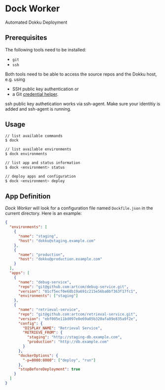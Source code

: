 # Dock Worker

Automated Dokku Deployment

## Prerequisites

The following tools need to be installed:

* `git`
* `ssh`

Both tools need to be able to access the source repos and the Dokku host, e.g. using

* SSH public key authentication or
* a Git [credential helper](https://git-scm.com/book/en/v2/Git-Tools-Credential-Storage).

ssh public key authetication works via ssh-agent. Make sure your identitiy is added and ssh-agent is running.  

## Usage

```bash
// list available commands
$ dock

// list available environments
$ dock environments

// list app and status information
$ dock <environment> status

// deploy apps and configuration
$ dock <environment> deploy
```

## App Definition

_Dock Worker_ will look for a configuration file named `Dockfile.json` in the current directory. Here is an example:

```json
{
  "environments": [
    {
      "name": "staging",
      "host": "dokku@staging.example.com"
    },
    {
      "name": "production",
      "host": "dokku@production.example.com"
    }
  ],
  "apps": [
    {
      "name": "debug-service",
      "repo": "git@github.com:artcom/debug-service.git",
      "version": "01cf5ecf0e68b19a691c215e56ba0bf363f17fc1",
      "environments": ["staging"]
    },
    {
      "name": "retrieval-service",
      "repo": "git@github.com:artcom/retrieval-service.git",
      "version": "ebf005e11bd097e0e69a05b320afa89e835a9f2e",
      "config": {
        "DISPLAY_NAME": "Retrieval Service",
        "RETRIEVE_FROM": {
          "staging": "http://staging-db.example.com",
          "production": "http://db.example.com"
        }
      },
      "dockerOptions": {
        "-p=8000:8000": ["deploy", "run"]
      },
      "stopBeforeDeployment": true
    }
  ]
}
```
